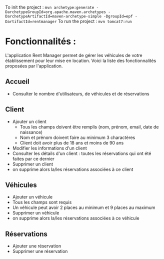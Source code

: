 To init the project : `mvn archetype:generate -DarchetypeGroupId=org.apache.maven.archetypes -DarchetypeArtifactId=maven-archetype-simple -DgroupId=epf -DartifactId=rentmanager`
To run the project : `mvn tomcat7:run`


# Fonctionnalités : 

L'application Rent Manager permet de gérer les véhicules de votre établissement pour leur mise en location. 
Voici la liste des fonctionnalités proposées par l'application.

## Accueil

* Consulter le nombre d'utilisateurs, de véhicules et de réservations

## Client

* Ajouter un client 
  * Tous les champs doivent être remplis (nom, prénom, email, date de naissance)
  * Nom et prénom doivent faire au minimum 3 charactères
  * Client doit avoir plus de 18 ans et moins de 90 ans
* Modifier les informations d'un client
* Consulter les détails d'un client : toutes les réservations qui ont été faites par ce dernier
* Supprimer un client
 * on supprime alors la/les réservations associées à ce client

## Véhicules 

*  Ajouter un véhicule
 *  Tous les champs sont requis
 *  Un véhicule peut avoir 2 places au minimum et 9 places au maximum
*  Supprimer un véhicule
 * on supprime alors la/les réservations associées à ce véhicule


## Réservations

* Ajouter une réservation
* Supprimer une réservation
